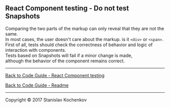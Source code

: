 ## React Component testing - Do not test Snapshots

Comparing the two parts of the markup can only reveal that they are not the same.  
In most cases, the user doesn't care about the markup. is it ```<div>``` or ```<span>```.  
First of all, tests should check the correctness of behavior and logic of interaction with components.  
Tests based on Snapshots will fail if a minor change is made,  
although the behavior of the component remains correct.

---

[Back to Code Guide - React Component testing](https://github.com/UserBug/codeGuide/tree/v2/docs/reactComponentTesting)

[Back to Code Guide - Readme](https://github.com/UserBug/codeGuide/tree/v2)

---
Copyright © 2017 Stanislav Kochenkov 